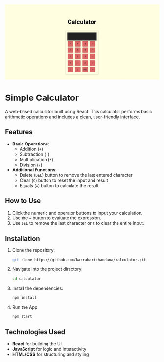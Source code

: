 ![Calculator](https://github.com/karraharichandana/calculator/blob/main/build/calculator.jpg?raw=true)
# Simple Calculator

A web-based calculator built using React. This calculator performs basic arithmetic operations and includes a clean, user-friendly interface.

## Features

- **Basic Operations**: 
  - Addition (`+`)
  - Subtraction (`-`)
  - Multiplication (`*`)
  - Division (`/`)
- **Additional Functions**:
  - Delete (`DEL`) button to remove the last entered character
  - Clear (`C`) button to reset the input and result
  - Equals (`=`) button to calculate the result

## How to Use

1. Click the numeric and operator buttons to input your calculation.
2. Use the `=` button to evaluate the expression.
3. Use `DEL` to remove the last character or `C` to clear the entire input.

## Installation

1. Clone the repository:
   ```bash
   git clone https://github.com/karraharichandana/calculator.git

2. Navigate into the project directory:
   ```bash
   cd calculator
3. Install the dependencies:
   ```bash
   npm install
4. Run the App
   ```bash
   npm start

## Technologies Used

- **React** for building the UI
- **JavaScript** for logic and interactivity
- **HTML/CSS** for structuring and styling

